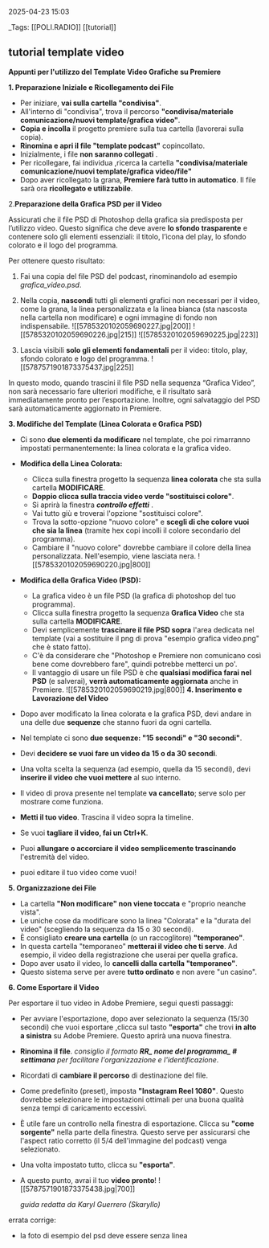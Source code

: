 2025-04-23 15:03

_Tags: [[POLI.RADIO]]  [[tutorial]]

## tutorial template video

**Appunti per l'utilizzo del Template Video Grafiche su Premiere**

**1. Preparazione Iniziale e Ricollegamento dei File**

- Per iniziare, **vai sulla cartella "condivisa"**.
- All'interno di "condivisa", trova il percorso **"condivisa/materiale comunicazione/nuovi template/grafica video"**.
- **Copia e incolla** il progetto premiere sulla tua cartella (lavorerai sulla copia).
- **Rinomina e apri il file "template podcast"** copincollato.
- Inizialmente, i file **non saranno collegati** .
- Per ricollegare, fai individua ,ricerca la cartella **"condivisa/materiale comunicazione/nuovi template/grafica video/file"** 
- Dopo aver ricollegato la grana, **Premiere farà tutto in automatico**. Il file sarà ora **ricollegato e utilizzabile**.

2.**Preparazione della Grafica PSD per il Video**

Assicurati che il file PSD di Photoshop della grafica sia predisposta per l’utilizzo video. Questo significa che deve avere **lo sfondo trasparente** e contenere solo gli elementi essenziali: il titolo, l’icona del play, lo sfondo colorato e il logo del programma.

Per ottenere questo risultato:

1. Fai una copia del file PSD del podcast, rinominandolo ad esempio _grafica_video.psd_.
    
2. Nella copia, **nascondi** tutti gli elementi grafici non necessari per il video, come la grana, la linea personalizzata e la linea bianca (sta nascosta nella cartella non modificare) e ogni immagine di fondo non indispensabile.
    ![[5785320102059690227.jpg|200]] ![[5785320102059690226.jpg|215]] ![[5785320102059690225.jpg|223]]
3. Lascia visibili **solo gli elementi fondamentali** per il video: titolo, play, sfondo colorato e logo del programma.
    ![[5787571901873375437.jpg|225]]

  

In questo modo, quando trascini il file PSD nella sequenza “Grafica Video”, non sarà necessario fare ulteriori modifiche, e il risultato sarà immediatamente pronto per l’esportazione. Inoltre, ogni salvataggio del PSD sarà automaticamente aggiornato in Premiere.


**3. Modifiche del Template (Linea Colorata e Grafica PSD)**

- Ci sono **due elementi da modificare** nel template, che poi rimarranno impostati permanentemente: la linea colorata e la grafica video.
- **Modifica della Linea Colorata:**
    - Clicca sulla finestra progetto la sequenza **linea colorata** che sta sulla cartella **MODIFICARE**.
    - **Doppio clicca sulla traccia video verde  "sostituisci colore"**.
    - Si aprirà la finestra ***controllo effetti*** .
    - Vai tutto giù e troverai l'opzione "sostituisci colore".
    - Trova la sotto-opzione "nuovo colore" e **scegli di che colore vuoi che sia la linea** (tramite hex copi incolli il colore secondario del programma). 
    - Cambiare il "nuovo colore" dovrebbe cambiare il colore della linea personalizzata. Nell'esempio, viene lasciata nera.
      ![[5785320102059690220.jpg|800]]
- **Modifica della Grafica Video (PSD):**
    - La grafica video è un file PSD (la grafica di photoshop del tuo programma).
    -  Clicca sulla finestra progetto la sequenza **Grafica Video** che sta sulla cartella **MODIFICARE**.
    - Devi semplicemente **trascinare il file PSD sopra** l'area dedicata nel template (vai a sostituire il png di prova "esempio grafica video.png" che è stato fatto).
    - C'è da considerare che "Photoshop e Premiere non comunicano così bene come dovrebbero fare", quindi potrebbe metterci un po'.
    - Il vantaggio di usare un file PSD è che **qualsiasi modifica farai nel PSD** (e salverai), **verrà automaticamente aggiornata** anche in Premiere.
![[5785320102059690219.jpg|800]]
**4. Inserimento e Lavorazione del Video**

- Dopo aver modificato la linea colorata e la grafica PSD, devi andare in una delle due **sequenze** che stanno fuori da ogni cartella.
- Nel template ci sono **due sequenze: "15 secondi" e "30 secondi"**.
- Devi **decidere se vuoi fare un video da 15 o da 30 secondi**.
- Una volta scelta la sequenza (ad esempio, quella da 15 secondi), devi **inserire il video che vuoi mettere** al suo interno.
- Il video di prova presente nel template **va cancellato**; serve solo per mostrare come funziona.
- **Metti il tuo video**. Trascina il video sopra la timeline.
- Se vuoi **tagliare il video, fai un Ctrl+K**.
- Puoi **allungare o accorciare il video semplicemente trascinando** l'estremità del video.
- puoi editare il tuo video come vuoi!

**5. Organizzazione dei File**

- La cartella **"Non modificare" non viene toccata** e "proprio neanche vista".
- Le uniche cose da modificare sono la linea "Colorata" e la "durata del video" (scegliendo la sequenza da 15 o 30 secondi).
- È consigliato **creare una cartella**  (o un raccoglitore) **"temporaneo"**.
- In questa cartella "temporaneo" **metterai il video che ti serve**. Ad esempio, il video della registrazione che userai per quella grafica.
- Dopo aver usato il video, lo **cancelli dalla cartella "temporaneo"**.
- Questo sistema serve per avere **tutto ordinato** e non avere "un casino".


**6. Come Esportare il Video**

Per esportare il tuo video in Adobe Premiere, segui questi passaggi:

- Per avviare l'esportazione, dopo aver selezionato la sequenza (15/30 secondi) che vuoi esportare ,clicca sul tasto **"esporta"** che trovi **in alto a sinistra** su Adobe Premiere. Questo aprirà una nuova finestra.
- **Rinomina il file**. *consiglio il formato **RR_ nome del programma_ # settimana** per facilitare l'organizzazione e l'identificazione*.
- Ricordati di **cambiare il percorso** di destinazione del file.
- Come predefinito (preset), imposta **"Instagram Reel 1080"**. Questo dovrebbe selezionare le impostazioni ottimali per una buona qualità senza tempi di caricamento eccessivi.
- È utile fare un controllo nella finestra di esportazione. Clicca su **"come sorgente"** nella parte della finestra. Questo serve per assicurarsi che l'aspect ratio corretto (il 5/4 dell'immagine del podcast) venga selezionato.
- Una volta impostato tutto, clicca su **"esporta"**.
- A questo punto, avrai il tuo **video pronto**!
  ![[5787571901873375438.jpg|700]]
  
  *guida redatta da Karyl Guerrero (Skaryllo)* 

errata corrige: 
- la foto di esempio del psd deve essere senza linea 








